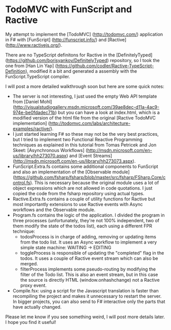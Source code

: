 # TodoMVC with FunScript and Ractive

My attempt to implement the [TodoMVC] (http://todomvc.com/) application in F# with [FunScript] (http://funscript.info/) and [Ractive] (http://www.ractivejs.org/).


There are no TypeScript definitons for Ractive in the [DefinitelyTyped] (https://github.com/borisyankov/DefinitelyTyped) repository, so I took the one from [Han Lin Yap] (https://github.com/codler/Ractive-TypeScript-Definition), modified it a bit and generated a assembly with the FunScript.TypeScript compiler.

I will post a more detailed walkthrough soon but here are some quick notes:

* The server is not interesting, I just used the empty Web API template from [Daniel Mohl] (http://visualstudiogallery.msdn.microsoft.com/39ae8dec-d11a-4ac9-974e-be0fdadec71b) but you can have a look at index.html, which is a modified version of the html file from the original [Ractive TodoMVC implementation] (http://todomvc.com/labs/architecture-examples/ractive/).
* I just started learning F# so these may not be the very best practices, but I tried to implement two Functional Reactive Programming techniques as explained in this tutorial from Tomas Petricek and Jon Skeet: [Asynchronous Workflows] (http://msdn.microsoft.com/en-us/library/hh273070.aspx) and [Event Streams] (http://msdn.microsoft.com/en-us/library/hh273073.aspx).
* FunScript.Extra.fs contains some additional components to FunScript and also an implementation of the [Observable module] (https://github.com/fsharp/fsharp/blob/master/src/fsharp/FSharp.Core/control.fs). This is necessary because the original module uses a lot of object expressions which are not allowed in code quotations. I just copied the code from the fsharp repository using actual types.
* Ractive.Extra.fs contains a couple of utility functions for Ractive but most importantly extensions to use Ractive events with Async workflows and the Observable module.
* Program.fs contains the logic of the application. I divided the program in three processes (unfortunately, they're not 100% independent, two of them modify the state of the todos list), each using a different FPR technique:
  - todosProcess is in charge of adding, removing or updating items from the todo list. It uses an Async workflow to implement a very simple state machine: WAITING -> EDITING
  - toggleProcess is responsible of updating the "completed" flag in the todos. It uses a couple of Ractive event stream which can also be merged.
  - filterProcess implements some pseudo-routing by modifying the filter of the Todo list. This is also an event stream, but in this case the source is directly HTML (window.onhashchange) not a Ractive proxy event.
* Compile.fsx: using a script for the Javascript translation is faster than recompiling the project and makes it unnecessary to restart the server. In bigger projects, you can also send to F# interactive only the parts that have actually changed.

Please let me know if you see something weird, I will post more details later. I hope you find it useful!
